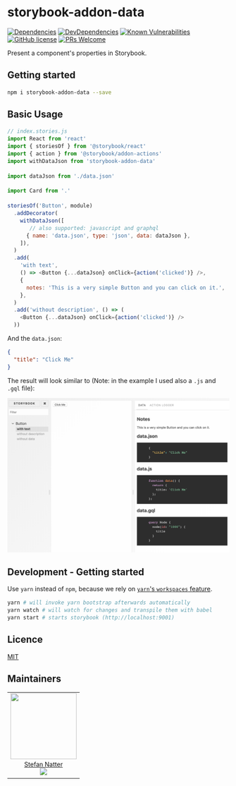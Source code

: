 # storybook-addon-data

[![Dependencies](https://img.shields.io/david/natterstefan/storybook-addon-data.svg)](https://github.com/natterstefan/storybook-addon-data/blob/master/package.json)
[![DevDependencies](https://img.shields.io/david/dev/natterstefan/storybook-addon-data.svg)](https://github.com/natterstefan/storybook-addon-data/blob/master/package.json)
[![Known Vulnerabilities](https://snyk.io/test/github/natterstefan/storybook-addon-data/badge.svg)](https://snyk.io/test/github/natterstefan/storybook-addon-data)
[![GitHub license](https://img.shields.io/github/license/natterstefan/storybook-addon-data.svg)](https://github.com/natterstefan/storybook-addon-data/blob/master/LICENCE)
[![PRs Welcome](https://img.shields.io/badge/PRs-welcome-brightgreen.svg?style=flat-square)](http://makeapullrequest.com)

Present a component's properties in Storybook.

## Getting started

```bash
npm i storybook-addon-data --save
```

## Basic Usage

```js
// index.stories.js
import React from 'react'
import { storiesOf } from '@storybook/react'
import { action } from '@storybook/addon-actions'
import withDataJson from 'storybook-addon-data'

import dataJson from './data.json'

import Card from '.'

storiesOf('Button', module)
  .addDecorator(
    withDataJson([
       // also supported: javascript and graphql
      { name: 'data.json', type: 'json', data: dataJson },
    ]),
  )
  .add(
    'with text',
    () => <Button {...dataJson} onClick={action('clicked')} />,
    {
      notes: 'This is a very simple Button and you can click on it.',
    },
  )
  .add('without description', () => (
    <Button {...dataJson} onClick={action('clicked')} />
  ))
```

And the `data.json`:

```json
{
  "title": "Click Me"
}
```

The result will look similar to (Note: in the example I used also a `.js` and
`.gql` file):

![Example](./static/images/example.png)

## Development - Getting started

Use `yarn` instead of `npm`, because we rely on [`yarn`'s `workspaces` feature](https://yarnpkg.com/lang/en/docs/workspaces/).

```bash
yarn # will invoke yarn bootstrap afterwards automatically
yarn watch # will watch for changes and transpile them with babel
yarn start # starts storybook (http://localhost:9001)
```

## Licence

[MIT](LICENCE)

## Maintainers

<table>
  <tbody>
    <tr>
      <td align="center">
        <a href="https://github.com/natterstefan">
          <img width="150" height="150" src="https://github.com/natterstefan.png?v=3&s=150">
          </br>
          Stefan Natter
        </a>
        <div>
          <a href="https://twitter.com/natterstefan">
            <img src="https://img.shields.io/twitter/follow/natterstefan.svg?style=social&label=Follow" />
          </a>
        </div>
      </td>
    </tr>
  <tbody>
</table>
